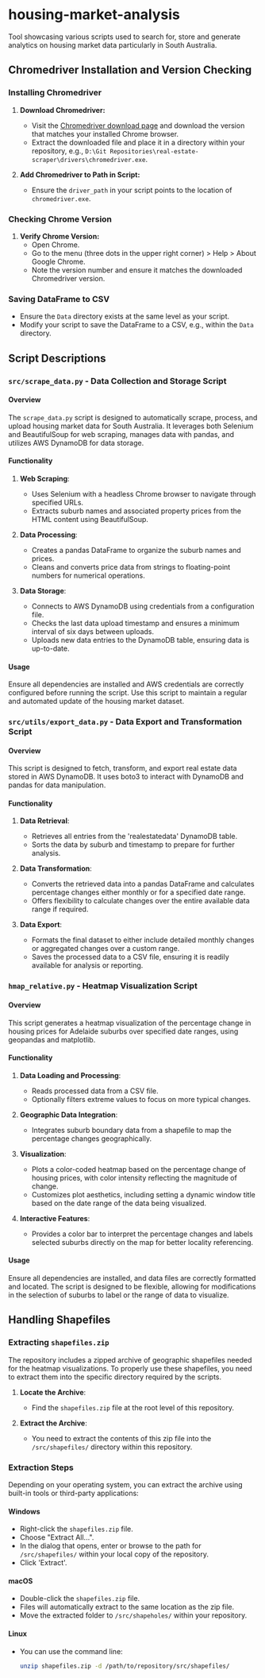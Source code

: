 # housing-market-analysis
Tool showcasing various scripts used to search for, store and generate analytics on housing market data particularly in South Australia.

## Chromedriver Installation and Version Checking

### Installing Chromedriver

1. **Download Chromedriver:**
   - Visit the [Chromedriver download page](https://sites.google.com/a/chromium.org/chromedriver/downloads) and download the version that matches your installed Chrome browser.
   - Extract the downloaded file and place it in a directory within your repository, e.g., `D:\Git Repositories\real-estate-scraper\drivers\chromedriver.exe`.

2. **Add Chromedriver to Path in Script:**
   - Ensure the `driver_path` in your script points to the location of `chromedriver.exe`.

### Checking Chrome Version

1. **Verify Chrome Version:**
   - Open Chrome.
   - Go to the menu (three dots in the upper right corner) > Help > About Google Chrome.
   - Note the version number and ensure it matches the downloaded Chromedriver version.

### Saving DataFrame to CSV

- Ensure the `Data` directory exists at the same level as your script.
- Modify your script to save the DataFrame to a CSV, e.g., within the `Data` directory.

## Script Descriptions

### `src/scrape_data.py` - Data Collection and Storage Script

#### Overview
The `scrape_data.py` script is designed to automatically scrape, process, and upload housing market data for South Australia. It leverages both Selenium and BeautifulSoup for web scraping, manages data with pandas, and utilizes AWS DynamoDB for data storage.

#### Functionality
1. **Web Scraping**:
   - Uses Selenium with a headless Chrome browser to navigate through specified URLs.
   - Extracts suburb names and associated property prices from the HTML content using BeautifulSoup.

2. **Data Processing**:
   - Creates a pandas DataFrame to organize the suburb names and prices.
   - Cleans and converts price data from strings to floating-point numbers for numerical operations.

3. **Data Storage**:
   - Connects to AWS DynamoDB using credentials from a configuration file.
   - Checks the last data upload timestamp and ensures a minimum interval of six days between uploads.
   - Uploads new data entries to the DynamoDB table, ensuring data is up-to-date.

#### Usage
Ensure all dependencies are installed and AWS credentials are correctly configured before running the script. Use this script to maintain a regular and automated update of the housing market dataset.


### `src/utils/export_data.py` - Data Export and Transformation Script

#### Overview
This script is designed to fetch, transform, and export real estate data stored in AWS DynamoDB. It uses boto3 to interact with DynamoDB and pandas for data manipulation.

#### Functionality
1. **Data Retrieval**:
   - Retrieves all entries from the 'realestatedata' DynamoDB table.
   - Sorts the data by suburb and timestamp to prepare for further analysis.

2. **Data Transformation**:
   - Converts the retrieved data into a pandas DataFrame and calculates percentage changes either monthly or for a specified date range.
   - Offers flexibility to calculate changes over the entire available data range if required.

3. **Data Export**:
   - Formats the final dataset to either include detailed monthly changes or aggregated changes over a custom range.
   - Saves the processed data to a CSV file, ensuring it is readily available for analysis or reporting.

### `hmap_relative.py` - Heatmap Visualization Script

#### Overview
This script generates a heatmap visualization of the percentage change in housing prices for Adelaide suburbs over specified date ranges, using geopandas and matplotlib.

#### Functionality
1. **Data Loading and Processing**:
   - Reads processed data from a CSV file.
   - Optionally filters extreme values to focus on more typical changes.

2. **Geographic Data Integration**:
   - Integrates suburb boundary data from a shapefile to map the percentage changes geographically.

3. **Visualization**:
   - Plots a color-coded heatmap based on the percentage change of housing prices, with color intensity reflecting the magnitude of change.
   - Customizes plot aesthetics, including setting a dynamic window title based on the date range of the data being visualized.

4. **Interactive Features**:
   - Provides a color bar to interpret the percentage changes and labels selected suburbs directly on the map for better locality referencing.

#### Usage
Ensure all dependencies are installed, and data files are correctly formatted and located. The script is designed to be flexible, allowing for modifications in the selection of suburbs to label or the range of data to visualize.


## Handling Shapefiles

### Extracting `shapefiles.zip`

The repository includes a zipped archive of geographic shapefiles needed for the heatmap visualizations. To properly use these shapefiles, you need to extract them into the specific directory required by the scripts.

1. **Locate the Archive**:
   - Find the `shapefiles.zip` file at the root level of this repository.

2. **Extract the Archive**:
   - You need to extract the contents of this zip file into the `/src/shapefiles/` directory within this repository.

### Extraction Steps

Depending on your operating system, you can extract the archive using built-in tools or third-party applications:

#### Windows
- Right-click the `shapefiles.zip` file.
- Choose "Extract All...".
- In the dialog that opens, enter or browse to the path for `/src/shapefiles/` within your local copy of the repository.
- Click 'Extract'.

#### macOS
- Double-click the `shapefiles.zip` file.
- Files will automatically extract to the same location as the zip file.
- Move the extracted folder to `/src/shapeholes/` within your repository.

#### Linux
- You can use the command line:
  ```bash
  unzip shapefiles.zip -d /path/to/repository/src/shapefiles/